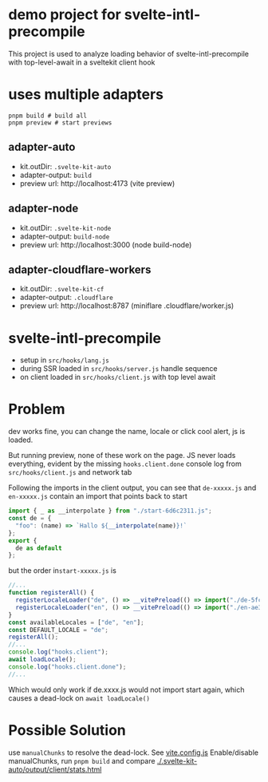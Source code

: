 # demo project for svelte-intl-precompile 

This project is used to analyze loading behavior of svelte-intl-precompile with top-level-await in a sveltekit client hook

# uses multiple adapters
```shell
pnpm build # build all
pnpm preview # start previews 
```

## adapter-auto

* kit.outDir: `.svelte-kit-auto`
* adapter-output: `build`
* preview url: http://localhost:4173 (vite preview)

## adapter-node

* kit.outDir: `.svelte-kit-node`
* adapter-output: `build-node`
* preview url: http://localhost:3000 (node build-node)

## adapter-cloudflare-workers

* kit.outDir: `.svelte-kit-cf`
* adapter-output: `.cloudflare` 
* preview url: http://localhost:8787 (miniflare .cloudflare/worker.js)

# svelte-intl-precompile

* setup in `src/hooks/lang.js`
* during SSR loaded in `src/hooks/server.js` handle sequence
* on client loaded in `src/hooks/client.js` with top level await

# Problem
dev works fine, you can change the name, locale or click cool alert, js is loaded.

But running preview, none of these work on the page. JS never loads everything, evident by the missing `hooks.client.done` console log from `src/hooks/client.js` and network tab

Following the imports in the client output, you can see that `de-xxxxx.js` and `en-xxxxx.js` contain an import that points back to start
```js
import { _ as __interpolate } from "./start-6d6c2311.js";
const de = {
  "foo": (name) => `Hallo ${__interpolate(name)}!`
};
export {
  de as default
};

```
but the order in`start-xxxxx.js` is
```js
//...
function registerAll() {
  registerLocaleLoader("de", () => __vitePreload(() => import("./de-5fcb79c1.js"), true ? [] : void 0, import.meta.url));
  registerLocaleLoader("en", () => __vitePreload(() => import("./en-ae3f9fd3.js"), true ? [] : void 0, import.meta.url));
}
const availableLocales = ["de", "en"];
const DEFAULT_LOCALE = "de";
registerAll();
//...
console.log("hooks.client");
await loadLocale();
console.log("hooks.client.done");
//...
```

Which would only work if de.xxxx.js would not import start again, which causes a dead-lock on `await loadLocale()`

# Possible Solution
use `manualChunks` to resolve the dead-lock. See [vite.config.js](./vite.config.js)
Enable/disable manualChunks, run `pnpm build` and compare [./.svelte-kit-auto/output/client/stats.html](./.svelte-kit-auto/output/client/stats.html)
